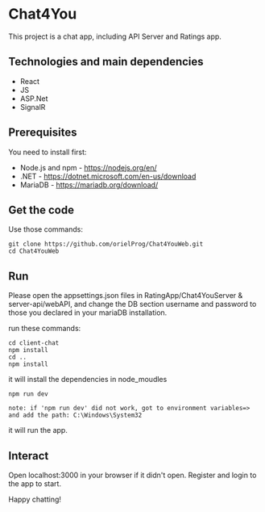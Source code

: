 ﻿# Chat4You

This project is a chat app, including API Server and Ratings app.

## Technologies and main dependencies

- React
- JS
- ASP.Net
- SignalR

## Prerequisites

You need to install first:

- Node.js and npm - https://nodejs.org/en/
- .NET - https://dotnet.microsoft.com/en-us/download
- MariaDB - https://mariadb.org/download/

## Get the code

Use those commands:

```
git clone https://github.com/orielProg/Chat4YouWeb.git
cd Chat4YouWeb
```

## Run

Please open the appsettings.json files in RatingApp/Chat4YouServer & server-api/webAPI, and change the DB section username and password to those you declared in your mariaDB installation.

run these commands:

```
cd client-chat
npm install
cd ..
npm install
```

it will install the dependencies in node_moudles

```
npm run dev

note: if 'npm run dev' did not work, got to environment variables=> and add the path: C:\Windows\System32
```

it will run the app.

## Interact

Open localhost:3000 in your browser if it didn't open.
Register and login to the app to start.

Happy chatting!
